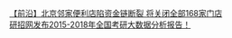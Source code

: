   
[【前沿】北京邻家便利店陷资金链断裂 将关闭全部168家门店](http://www.dianyue.me/archives/951/vyggs57ra8g3os3d/)  
[研招网发布2015-2018年全国考研大数据分析报告！](http://www.dianyue.me/archives/446/iqd0wplsgn9r5lm1/)